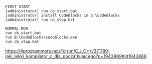 ```
FIRST START
[administrator] run cb_start.bat
[administrator] install CodeBlocks in b:\CodeBlocks
[administrator] run cb_stop.bat

NORMAL RUN
run cb_start.bat  
run B:\CodeBlocks\codeblocks.exe
run cb_stop.bat  
```

https://4programmers.net/Forum/C_i_C++/371180-jaki_lekki_kompilator_c_dla_poczatkujacego?p=1943869#id1943869
